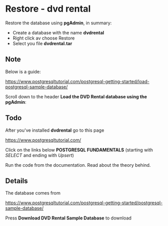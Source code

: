 

# Restore - dvd rental

Restore the database using **pgAdmin**, in summary:

- Create a database with the name **dvdrental**
- Right click av choose Restore
- Select you file **dvdrental.tar**


## Note

Below is a guide:

https://www.postgresqltutorial.com/postgresql-getting-started/load-postgresql-sample-database/

Scroll down to the header **Load the DVD Rental database using the pgAdmin**:


## Todo

After you've installed **dvdrental** go to this page

https://www.postgresqltutorial.com/

Click on the links below **POSTGRESQL FUNDAMENTALS** (starting with *SELECT* and ending with *Upsert*)

Run the code from the documentation. Read about the theory behind.

## Details

The database comes from 

https://www.postgresqltutorial.com/postgresql-getting-started/postgresql-sample-database/

Press **Download DVD Rental Sample Database** to download

